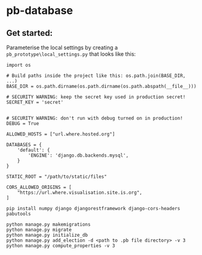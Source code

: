 # pb-database

## Get started:

Parameterise the local settings by creating a `pb_prototype\local_settings.py` that looks like this:
```
import os

# Build paths inside the project like this: os.path.join(BASE_DIR, ...)
BASE_DIR = os.path.dirname(os.path.dirname(os.path.abspath(__file__)))

# SECURITY WARNING: keep the secret key used in production secret!
SECRET_KEY = 'secret'


# SECURITY WARNING: don't run with debug turned on in production!
DEBUG = True

ALLOWED_HOSTS = ["url.where.hosted.org"]

DATABASES = {
    'default': {
        'ENGINE': 'django.db.backends.mysql',
    }
}

STATIC_ROOT = "/path/to/static/files"

CORS_ALLOWED_ORIGINS = [
    "https://url.where.visualisation.site.is.org",
]

````


```
pip install numpy django djangorestframework django-cors-headers pabutools

python manage.py makemigrations
python manage.py migrate
python manage.py initialize_db
python manage.py add_election -d <path to .pb file directory> -v 3
python manage.py compute_properties -v 3
```
